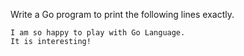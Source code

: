 Write a Go program to print the following lines exactly.
```
I am so happy to play with Go Language.
It is interesting!
```
